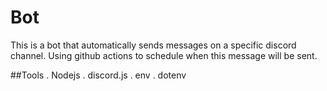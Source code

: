 # Bot
 This is a bot that automatically sends messages on a specific discord channel. Using github actions to schedule when this message will be sent.


##Tools
. Nodejs
. discord.js
. env
. dotenv